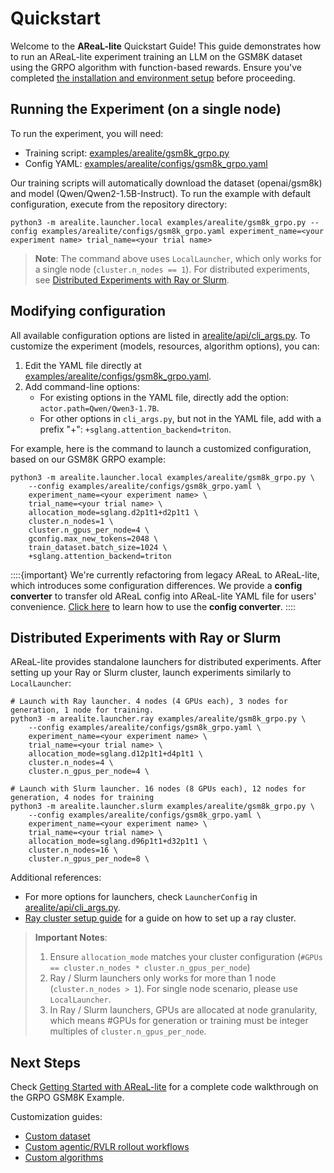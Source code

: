 # Quickstart

Welcome to the **AReaL-lite** Quickstart Guide! This guide demonstrates how to run an
AReaL-lite experiment training an LLM on the GSM8K dataset using the GRPO algorithm with
function-based rewards. Ensure you've completed
[the installation and environment setup](installation.md) before proceeding.

## Running the Experiment (on a single node)

To run the experiment, you will need:

- Training script:
  [examples/arealite/gsm8k_grpo.py](../../examples/arealite/gsm8k_grpo.py)
- Config YAML:
  [examples/arealite/configs/gsm8k_grpo.yaml](../../examples/arealite/configs/gsm8k_grpo.yaml)

Our training scripts will automatically download the dataset (openai/gsm8k) and model
(Qwen/Qwen2-1.5B-Instruct). To run the example with default configuration, execute from
the repository directory:

```
python3 -m arealite.launcher.local examples/arealite/gsm8k_grpo.py --config examples/arealite/configs/gsm8k_grpo.yaml experiment_name=<your experiment name> trial_name=<your trial name>
```

> **Note**: The command above uses `LocalLauncher`, which only works for a single node
> (`cluster.n_nodes == 1`). For distributed experiments, see
> [Distributed Experiments with Ray or Slurm](quickstart.md#distributed-experiments-with-ray-or-slurm).

## Modifying configuration

All available configuration options are listed in
[arealite/api/cli_args.py](https://github.com/inclusionAI/AReaL/blob/main/arealite/api/cli_args.py).
To customize the experiment (models, resources, algorithm options), you can:

1. Edit the YAML file directly at
   [examples/arealite/configs/gsm8k_grpo.yaml](../../examples/arealite/configs/gsm8k_grpo.yaml).
1. Add command-line options:
   - For existing options in the YAML file, directly add the option:
     `actor.path=Qwen/Qwen3-1.7B`.
   - For other options in `cli_args.py`, but not in the YAML file, add with a prefix
     "+": `+sglang.attention_backend=triton`.

For example, here is the command to launch a customized configuration, based on our
GSM8K GRPO example:

```
python3 -m arealite.launcher.local examples/arealite/gsm8k_grpo.py \
    --config examples/arealite/configs/gsm8k_grpo.yaml \
    experiment_name=<your experiment name> \
    trial_name=<your trial name> \
    allocation_mode=sglang.d2p1t1+d2p1t1 \
    cluster.n_nodes=1 \
    cluster.n_gpus_per_node=4 \
    gconfig.max_new_tokens=2048 \
    train_dataset.batch_size=1024 \
    +sglang.attention_backend=triton
```

::::{important} We're currently refactoring from legacy AReaL to AReaL-lite, which
introduces some configuration differences. We provide a **config converter** to transfer
old AReaL config into AReaL-lite YAML file for users' convenience. [Click here](xxx) to
learn how to use the **config converter**. ::::

## Distributed Experiments with Ray or Slurm

AReaL-lite provides standalone launchers for distributed experiments. After setting up
your Ray or Slurm cluster, launch experiments similarly to `LocalLauncher`:

```
# Launch with Ray launcher. 4 nodes (4 GPUs each), 3 nodes for generation, 1 node for training.
python3 -m arealite.launcher.ray examples/arealite/gsm8k_grpo.py \
    --config examples/arealite/configs/gsm8k_grpo.yaml \
    experiment_name=<your experiment name> \
    trial_name=<your trial name> \
    allocation_mode=sglang.d12p1t1+d4p1t1 \
    cluster.n_nodes=4 \
    cluster.n_gpus_per_node=4 \

# Launch with Slurm launcher. 16 nodes (8 GPUs each), 12 nodes for generation, 4 nodes for training
python3 -m arealite.launcher.slurm examples/arealite/gsm8k_grpo.py \
    --config examples/arealite/configs/gsm8k_grpo.yaml \
    experiment_name=<your experiment name> \
    trial_name=<your trial name> \
    allocation_mode=sglang.d96p1t1+d32p1t1 \
    cluster.n_nodes=16 \
    cluster.n_gpus_per_node=8 \
```

Additional references:

- For more options for launchers, check `LauncherConfig` in
  [arealite/api/cli_args.py](https://github.com/inclusionAI/AReaL/blob/main/arealite/api/cli_args.py).
- [Ray cluster setup guide](installation.md#optional-launch-ray-cluster-for-distributed-training)
  for a guide on how to set up a ray cluster.

> **Important Notes**:
>
> 1. Ensure `allocation_mode` matches your cluster configuration
>    (`#GPUs == cluster.n_nodes * cluster.n_gpus_per_node`)
> 1. Ray / Slurm launchers only works for more than 1 node (`cluster.n_nodes > 1`). For
>    single node scenario, please use `LocalLauncher`.
> 1. In Ray / Slurm launchers, GPUs are allocated at node granularity, which means #GPUs
>    for generation or training must be integer multiples of `cluster.n_gpus_per_node`.

<!--
> **Notes**: Before launching distributed experiments, please check if your `allocation_mode` matches your cluster configuration. Make sure #GPUs allocated by `allocation_mode` equals to `cluster.n_nodes * cluster.n_gpus_per_node`.
> **Note**: Ray and Slurm launchers only work for distributed experiments with more than 1 node (`cluster.n_nodes > 1`). They allocate GPUs for training and generation at the granularity of **nodes**, which means the number of GPUs allocated for generation and training must be integer multiples of `cluster.n_gpus_per_node`.
-->

## Next Steps

Check [Getting Started with AReaL-lite](../arealite/gsm8k_grpo.md) for a complete code
walkthrough on the GRPO GSM8K Example.

Customization guides:

- [Custom dataset](../customization/dataset.md)
- [Custom agentic/RVLR rollout workflows](../customization/agent.md)
- [Custom algorithms](../customization/algorithm.md)
